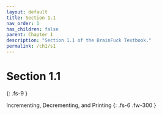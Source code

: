 ```yaml
---
layout: default
title: Section 1.1
nav_order: 1
has_children: false
parent: Chapter 1
description: "Section 1.1 of the BrainFuck Textbook."
permalink: /ch1/s1
---
```


# Section 1.1
{: .fs-9 }

Incrementing, Decrementing, and Printing
{: .fs-6 .fw-300 }
